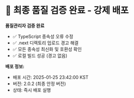 # 🚀 최종 품질 검증 완료 - 강제 배포

**품질관리자 검증 완료**
- ✅ TypeScript 종속성 오류 수정
- ✅ .next 디렉토리 업로드 경고 해결  
- ✅ 모든 종속성 최신화 및 호환성 확인
- ✅ 로컬 빌드 성공 (경고 없음)

**배포 정보:**
- 배포 시간: 2025-01-25 23:42:00 KST
- 버전: 2.0.2 (최종 안정 버전)
- 상태: 즉시 배포 실행